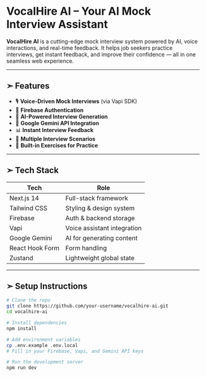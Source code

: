 # VocalHire AI – Your AI Mock Interview Assistant

**VocalHire AI** is a cutting-edge mock interview system powered by AI, voice interactions, and real-time feedback. It helps job seekers practice interviews, get instant feedback, and improve their confidence — all in one seamless web experience.

---

## ➣ Features

- 🎙️ **Voice-Driven Mock Interviews** (via Vapi SDK)
- 🔐 **Firebase Authentication**
- 📄 **AI-Powered Interview Generation**
- 🧠 **Google Gemini API Integration**
- 📊 **Instant Interview Feedback**
- 🔁 **Multiple Interview Scenarios**
- 🧪 **Built-in Exercises for Practice**

---

## ➣ Tech Stack

| Tech              | Role                          |
|------------------|-------------------------------|
| Next.js 14       | Full-stack framework          |
| Tailwind CSS     | Styling & design system       |
| Firebase         | Auth & backend storage        |
| Vapi             | Voice assistant integration   |
| Google Gemini    | AI for generating content     |
| React Hook Form  | Form handling                 |
| Zustand          | Lightweight global state      |

---

## ➣ Setup Instructions

```bash
# Clone the repo
git clone https://github.com/your-username/vocalhire-ai.git
cd vocalhire-ai

# Install dependencies
npm install

# Add environment variables
cp .env.example .env.local
# Fill in your Firebase, Vapi, and Gemini API keys

# Run the development server
npm run dev
